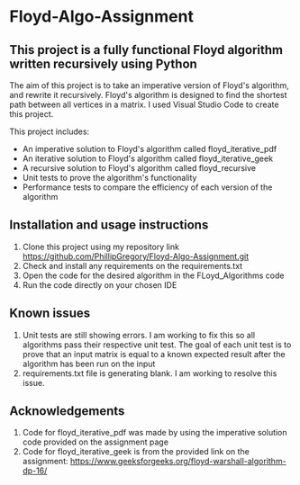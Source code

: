 # Floyd-Algo-Assignment

## This project is a fully functional Floyd algorithm written recursively using Python

The aim of this project is to take an imperative version of Floyd's algorithm, and rewrite it recursively.
Floyd's algorithm is designed to find the shortest path between all vertices in a matrix. I used Visual Studio Code to create this project.

This project includes:

* An imperative solution to Floyd's algorithm called floyd_iterative_pdf
* An iterative solution to Floyd's algorithm called floyd_iterative_geek
* A recursive solution to Floyd's algorithm called floyd_recursive
* Unit tests to prove the algorithm's functionality
* Performance tests to compare the efficiency of each version of the algorithm

## Installation and usage instructions
1. Clone this project using my repository link https://github.com/PhillipGregory/Floyd-Algo-Assignment.git
2. Check and install any requirements on the requirements.txt
3. Open the code for the desired algorithm in the FLoyd_Algorithms code
4. Run the code directly on your chosen IDE

## Known issues
1. Unit tests are still showing errors. I am working to fix this so all algorithms pass their respective unit test. The goal of each unit test is to prove that an input matrix is equal to a known expected result after the algorithm has been run on the input
2. requirements.txt file is generating blank. I am working to resolve this issue.

## Acknowledgements
1. Code for floyd_iterative_pdf was made by using the imperative solution code provided on the assignment page
2. Code for floyd_iterative_geek is from the provided link on the assignment: https://www.geeksforgeeks.org/floyd-warshall-algorithm-dp-16/



